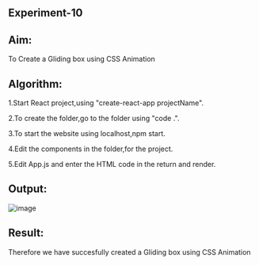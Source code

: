 ## Experiment-10
## Aim:
To Create a Gliding box using CSS Animation

## Algorithm:
1.Start React project,using "create-react-app projectName".

2.To create the folder,go to the folder using "code .".

3.To start the website using localhost,npm start.

4.Edit the components in the folder,for the project.

5.Edit App.js and enter the HTML code in the return and render.

## Output:
![image](https://github.com/ShamRathan/Animation/assets/93587823/c1d4a0e5-1349-4bad-b02a-b126b9d5d177)


## Result:
Therefore we have succesfully created a Gliding box using CSS Animation
